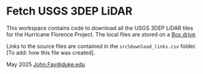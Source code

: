 # Fetch USGS 3DEP LiDAR 

This workspace contains code to download all the USGS 3DEP LiDAR tiles for the Hurricane Florence Project. The local files are stored on a [Box drive](https://duke.box.com/s/r336r6eu1optwa342xtmplpym1roj69z). 

Links to the source files are contained in the `src`\\`download_links.csv` folder. [To add: how this file was created].



May 2025
John.Fay@duke.edu